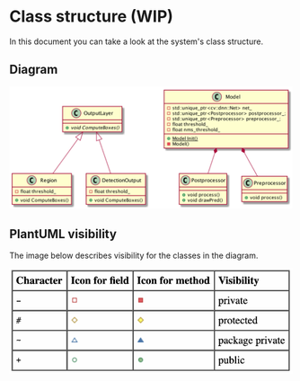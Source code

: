# Class structure (WIP)


In this document you can take a look at the system's class structure.

## Diagram

![Diagram](diagrams/ClassStructure.png)

## PlantUML visibility
The image below describes visibility for the classes in the diagram.

![Defining Visibility](../images/defining-visibility.png)
